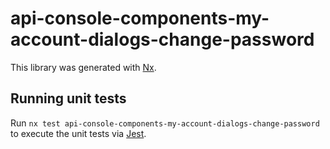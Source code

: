 # api-console-components-my-account-dialogs-change-password

This library was generated with [Nx](https://nx.dev).

## Running unit tests

Run `nx test api-console-components-my-account-dialogs-change-password` to execute the unit tests via [Jest](https://jestjs.io).
